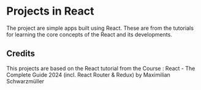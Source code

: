 # Projects in React

The project are simple apps built using React. These are from the tutorials for learning the core concepts of the React and its developments.

## Credits

This projects are based on the React tutorial from the Course : React - The Complete Guide 2024 (incl. React Router & Redux)
by Maximilian Schwarzmüller
